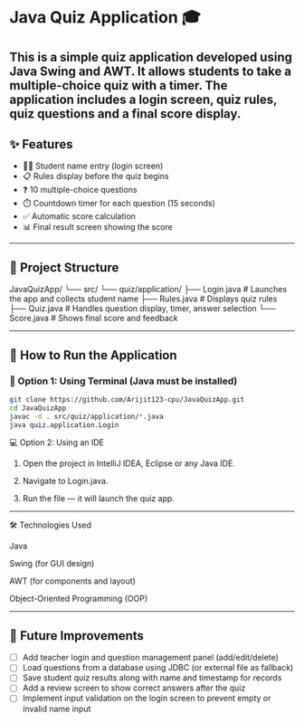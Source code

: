 # Java Quiz Application 🎓

This is a simple quiz application developed using **Java Swing and AWT**. It allows students to take a multiple-choice quiz with a timer. The application includes a login screen, quiz rules, quiz questions and a final score display.
---

## ✨ Features

- 🧑‍🎓 Student name entry (login screen)
- 📋 Rules display before the quiz begins
- ❓ 10 multiple-choice questions
- ⏱️ Countdown timer for each question (15 seconds)
- ✅ Automatic score calculation
- 📊 Final result screen showing the score

---

## 📂 Project Structure

JavaQuizApp/
└── src/
└── quiz/application/
├── Login.java # Launches the app and collects student name
├── Rules.java # Displays quiz rules
├── Quiz.java # Handles question display, timer, answer selection
└── Score.java # Shows final score and feedback

---

## 🚀 How to Run the Application

### 🔧 Option 1: Using Terminal (Java must be installed)

```bash
git clone https://github.com/Arijit123-cpu/JavaQuizApp.git
cd JavaQuizApp
javac -d . src/quiz/application/*.java
java quiz.application.Login
```

💻 Option 2: Using an IDE
  1. Open the project in IntelliJ IDEA, Eclipse or any Java IDE.
  
  2. Navigate to Login.java.
  
  3. Run the file — it will launch the quiz app.

---

🛠️ Technologies Used

  Java
  
  Swing (for GUI design)
  
  AWT (for components and layout)
  
  Object-Oriented Programming (OOP)
  
---
  
## 🚀 Future Improvements

- [ ] Add teacher login and question management panel (add/edit/delete)
- [ ] Load questions from a database using JDBC (or external file as fallback)
- [ ] Save student quiz results along with name and timestamp for records
- [ ] Add a review screen to show correct answers after the quiz
- [ ] Implement input validation on the login screen to prevent empty or invalid name input
